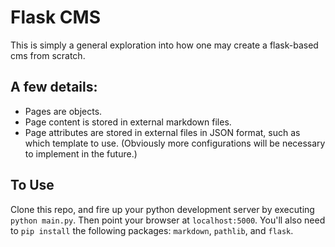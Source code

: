 # Flask CMS

This is simply a general exploration into how one may create a flask-based cms from scratch.

## A few details:

* Pages are objects.
* Page content is stored in external markdown files.
* Page attributes are stored in external files in JSON format, such as which template to use. (Obviously more configurations will be necessary to implement in the future.)

## To Use

Clone this repo, and fire up your python development server by executing `python main.py`. Then point your browser at `localhost:5000`. You'll also need to `pip install` the following packages: `markdown`, `pathlib`, and `flask`.